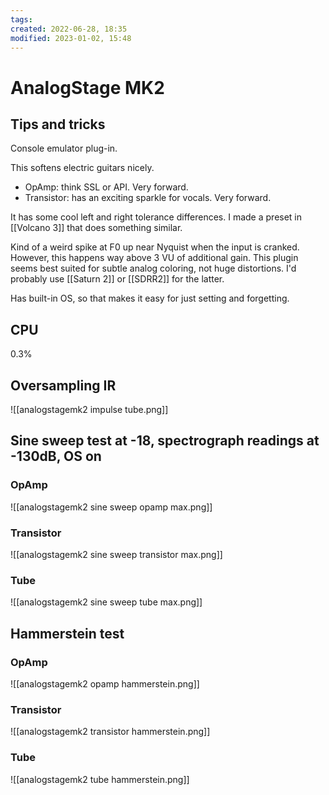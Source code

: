 ```yaml
---
tags: 
created: 2022-06-28, 18:35
modified: 2023-01-02, 15:48
---
```


# AnalogStage MK2

## Tips and tricks
Console emulator plug-in.

This softens electric guitars nicely.

- OpAmp: think SSL or API. Very forward.
- Transistor: has an exciting sparkle for vocals. Very forward.

It has some cool left and right tolerance differences. I made a preset in [[Volcano 3]] that does something similar.

Kind of a weird spike at F0 up near Nyquist when the input is cranked. However, this happens way above 3 VU of additional gain. This plugin seems best suited for subtle analog coloring, not huge distortions. I'd probably use [[Saturn 2]] or [[SDRR2]] for the latter.

Has built-in OS, so that makes it easy for just setting and forgetting.

## CPU
0.3%

## Oversampling IR
![[analogstagemk2 impulse tube.png]]

## Sine sweep test at -18, spectrograph readings at -130dB, OS on

### OpAmp
![[analogstagemk2 sine sweep opamp max.png]]

### Transistor
![[analogstagemk2 sine sweep transistor max.png]]

### Tube
![[analogstagemk2 sine sweep tube max.png]]

## Hammerstein test

### OpAmp
![[analogstagemk2 opamp hammerstein.png]]

### Transistor
![[analogstagemk2 transistor hammerstein.png]]

### Tube
![[analogstagemk2 tube hammerstein.png]]